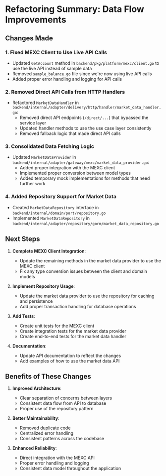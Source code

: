 # Refactoring Summary: Data Flow Improvements

## Changes Made

### 1. Fixed MEXC Client to Use Live API Calls

- Updated `GetAccount` method in `backend/pkg/platform/mexc/client.go` to use the live API instead of sample data
- Removed `sample_balance.go` file since we're now using live API calls
- Added proper error handling and logging for API calls

### 2. Removed Direct API Calls from HTTP Handlers

- Refactored `MarketDataHandler` in `backend/internal/adapter/delivery/http/handler/market_data_handler.go`:
  - Removed direct API endpoints (`/direct/...`) that bypassed the service layer
  - Updated handler methods to use the use case layer consistently
  - Removed fallback logic that made direct API calls

### 3. Consolidated Data Fetching Logic

- Updated `MarketDataProvider` in `backend/internal/adapter/gateway/mexc/market_data_provider.go`:
  - Added proper integration with the MEXC client
  - Implemented proper conversion between model types
  - Added temporary mock implementations for methods that need further work

### 4. Added Repository Support for Market Data

- Created `MarketDataRepository` interface in `backend/internal/domain/port/repository.go`
- Implemented `MarketDataRepository` in `backend/internal/adapter/repository/gorm/market_data_repository.go`

## Next Steps

1. **Complete MEXC Client Integration**:
   - Update the remaining methods in the market data provider to use the MEXC client
   - Fix any type conversion issues between the client and domain models

2. **Implement Repository Usage**:
   - Update the market data provider to use the repository for caching and persistence
   - Add proper transaction handling for database operations

3. **Add Tests**:
   - Create unit tests for the MEXC client
   - Create integration tests for the market data provider
   - Create end-to-end tests for the market data handler

4. **Documentation**:
   - Update API documentation to reflect the changes
   - Add examples of how to use the market data API

## Benefits of These Changes

1. **Improved Architecture**:
   - Clear separation of concerns between layers
   - Consistent data flow from API to database
   - Proper use of the repository pattern

2. **Better Maintainability**:
   - Removed duplicate code
   - Centralized error handling
   - Consistent patterns across the codebase

3. **Enhanced Reliability**:
   - Direct integration with the MEXC API
   - Proper error handling and logging
   - Consistent data model throughout the application
